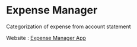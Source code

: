 # Expense Manager

Categorization of expense from account statement

Website : [Expense Manager App](https://anirudh1905-expense-manager-main-vsixm8.streamlit.app/)
